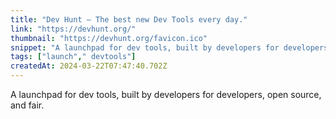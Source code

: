 ```yaml
---
title: "Dev Hunt – The best new Dev Tools every day."
link: "https://devhunt.org/"
thumbnail: "https://devhunt.org/favicon.ico"
snippet: "A launchpad for dev tools, built by developers for developers, open source, and fair."
tags: ["launch"," devtools"]
createdAt: 2024-03-22T07:47:40.702Z
---
```

A launchpad for dev tools, built by developers for developers, open source, and fair.
